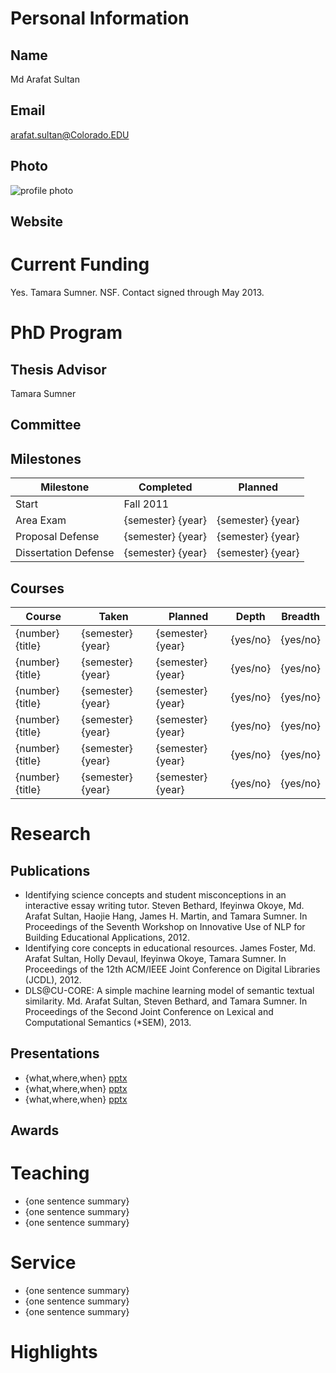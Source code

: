 

# Personal Information

## Name
Md Arafat Sultan

## Email
arafat.sultan@Colorado.EDU

## Photo
![profile photo](files/1MahbcKfDVGEuokHlgfTXuI3trxCCGhwVAoy4pZGBxe8-photo-0.png)

## Website


# Current Funding
Yes. Tamara Sumner. NSF. Contact signed through May 2013.

# PhD Program

## Thesis Advisor
Tamara Sumner

## Committee


## Milestones

| Milestone            | Completed         | Planned           |         
| -------------------- | ----------------- | ----------------- |
| Start                |     Fall 2011     |                   |
| Area Exam            | {semester} {year} | {semester} {year} |
| Proposal Defense     | {semester} {year} | {semester} {year} |
| Dissertation Defense | {semester} {year} | {semester} {year} |

## Courses

| Course           | Taken             | Planned            | Depth    | Breadth | 
| ---------------- | ----------------- | ------------------ | -------- | ------- |
| {number} {title} | {semester} {year} | {semester} {year}  | {yes/no} | {yes/no}|
| {number} {title} | {semester} {year} | {semester} {year}  | {yes/no} | {yes/no}|
| {number} {title} | {semester} {year} | {semester} {year}  | {yes/no} | {yes/no}|
| {number} {title} | {semester} {year} | {semester} {year}  | {yes/no} | {yes/no}|
| {number} {title} | {semester} {year} | {semester} {year}  | {yes/no} | {yes/no}|
| {number} {title} | {semester} {year} | {semester} {year}  | {yes/no} | {yes/no}|

# Research

## Publications


* Identifying science concepts and student misconceptions in an interactive essay writing tutor. Steven Bethard, Ifeyinwa Okoye, Md. Arafat Sultan, Haojie Hang, James H. Martin, and Tamara Sumner.  In Proceedings of the Seventh Workshop on Innovative Use of NLP for Building Educational Applications, 2012.
* Identifying core concepts in educational resources. James Foster, Md. Arafat Sultan, Holly Devaul, Ifeyinwa Okoye, Tamara Sumner. In Proceedings of the 12th ACM/IEEE Joint Conference on Digital Libraries (JCDL), 2012.
* DLS@CU-CORE: A simple machine learning model of semantic textual similarity. Md. Arafat Sultan, Steven Bethard, and Tamara Sumner. In Proceedings of the Second Joint Conference on Lexical and Computational Semantics (*SEM), 2013.


## Presentations

* {what,where,when} [pptx](files/presentation-file.pptx)
* {what,where,when} [pptx](files/presentation-file.pptx)
* {what,where,when} [pptx](files/presentation-file.pptx)
      
## Awards


# Teaching

* {one sentence summary}
* {one sentence summary}
* {one sentence summary}

# Service

* {one sentence summary}
* {one sentence summary}
* {one sentence summary}

# Highlights


